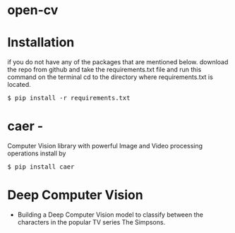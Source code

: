 # open-cv

# Installation

if you do not have any of the packages that are mentioned below.
download the repo from github and take the requirements.txt file and run this command on the terminal
cd to the directory where requirements.txt is located.

<pre>$ pip install -r requirements.txt</pre>

# caer - 

Computer Vision library with powerful Image and Video processing operations
install by 
<pre>$ pip install caer</pre>


# Deep Computer Vision
- Building a Deep Computer Vision model to classify between the characters in the popular TV series The Simpsons.
